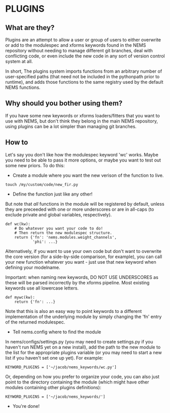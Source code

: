 # PLUGINS

## What are they?

Plugins are an attempt to allow a user or group of users to
either overwrite or add to the modulespec and xforms keywords
found in the NEMS repository without needing to manage different
git branches, deal with conflicting code, or even include
the new code in any sort of version control system at all.

In short, The plugins system imports functions from an arbitrary
number of user-specified paths (that need not be included in
the pythonpath prior to runtime), and adds those functions to the
same registry used by the default NEMS functions.

## Why should you bother using them?

If you have some new keywords or xforms loaders/fitters
that you want to use with NEMS, but don't think they belong
in the main NEMS repository, using plugins can be a lot
simpler than managing git branches.

## How to

Let's say you don't like how the modulespec keyword 'wc' works.
Maybe you need to be able to pass it more options, or maybe you
want to test out some new priors. To do this:

* Create a module where you want the new verison of the function to live.

```
touch /my/custom/code/new_fir.py
```

* Define the function just like any other!

But note that *all* functions
in the module will be registered by default, unless they are preceeded
with one or more underscores or are in all-caps
(to exclude private and global variables, respectively).
```
def wc(kw):
	# Do whatever you want your code to do!
	# Then return the new modulespec structure.
	return {'fn': 'nems.modules.weight_channels',
			'phi': ...}
```   

Alternatively, if you want to use your own code but don't want to
overwrite the core version (for a side-by-side comparison, for example),
you can call your new function whatever you want - just use that new
keyword when defining your modelname.

Important: when naming new keywords, DO NOT USE UNDERSCORES as these
will be parsed incorrectly by the xforms pipeline. Most existing
keywords use all lowercase letters.
```
def mywc(kw):
	return {'fn': ...}
```

Note that this is also an easy way to point keywords to a different
implementation of the underlying module by simply changing the
'fn' entry of the returned modulespec.


* Tell nems.config where to find the module

In nems/configs/settings.py (you may need to create settings.py if you
haven't run NEMS yet on a new install), add the path to the new module
to the list for the appropriate plugins variable (or you may need to
start a new list if you haven't set one up yet). For example:
```
KEYWORD_PLUGINS = ['~/jacob/nems_keywords/wc.py']
```

Or, depending on how you prefer to organize your code, you can also just
point to the directory containing the module (which might have other
modules containing other plugins definitions):
```
KEYWORD_PLUGINS = ['~/jacob/nems_keywords/']
```

* You're done!